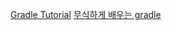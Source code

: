 
[Gradle Tutorial](https://github.com/kwon37xi/gradle-tutorial)
[무식하게 배우는 gradle](https://github.com/ihoneymon/rocking-the-gradle)
